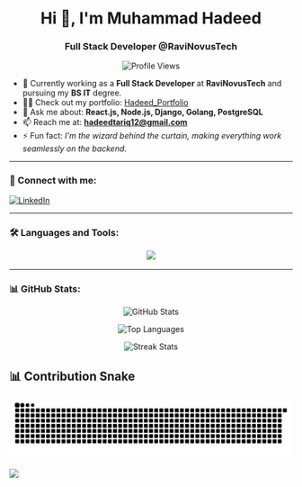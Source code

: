 <h1 align="center">Hi 👋, I'm Muhammad Hadeed</h1>
<h3 align="center">Full Stack Developer @RaviNovusTech️</h3>

<p align="center">
  <img src="https://komarev.com/ghpvc/?username=hadeedtariq&label=Profile%20Views&color=0e75b6&style=flat" alt="Profile Views" />
</p>

- 🌱 Currently working as a **Full Stack Developer** at **RaviNovusTech** and pursuing my **BS IT** degree.
- 👨‍💻 Check out my portfolio: [Hadeed_Portfolio](https://hadeed-portfolio-ochre.vercel.app/)
- 💬 Ask me about: **React.js, Node.js, Django, Golang, PostgreSQL**
- 📫 Reach me at: **hadeedtariq12@gmail.com**
- ⚡ Fun fact: *I'm the wizard behind the curtain, making everything work seamlessly on the backend.*

---

### 🧠 Connect with me:

<p align="left">
  <a href="https://linkedin.com/in/hadeedtariq" target="_blank">
    <img src="https://skillicons.dev/icons?i=linkedin" alt="LinkedIn" />
  </a>
</p>

---

### 🛠️ Languages and Tools:

<p align="center">
  <img src="https://skillicons.dev/icons?i=react,nodejs,express,nestjs,django,postgres,redis,docker,nginx,go" />
</p>

---

### 📊 GitHub Stats:

<p align="center">
  <img src="https://github-readme-stats.vercel.app/api?username=hadeedtariq&show_icons=true&theme=default&hide_border=false" alt="GitHub Stats" />
</p>

<p align="center">
  <img src="https://github-readme-stats.vercel.app/api/top-langs/?username=hadeedtariq&layout=compact&theme=default&hide_border=false" alt="Top Languages" />
</p>

<p align="center">
  <img src="https://github-readme-streak-stats.herokuapp.com/?user=hadeedtariq&theme=default&hide_border=false" alt="Streak Stats" />
</p>



## 📊 Contribution Snake

<p align="center">
  <picture>
    <source media="(prefers-color-scheme: dark)" srcset="https://raw.githubusercontent.com/HadeedTariq/HadeedTariq/output/github-contribution-grid-snake-dark.svg" />
    <source media="(prefers-color-scheme: light)" srcset="https://raw.githubusercontent.com/HadeedTariq/HadeedTariq/output/github-contribution-grid-snake.svg" />
    <img alt="GitHub Contribution Snake" src="https://raw.githubusercontent.com/HadeedTariq/HadeedTariq/output/github-contribution-grid-snake.svg" />
  </picture>
</p>
<img src="https://www.animatedimages.org/data/media/562/animated-line-image-0184.gif" width="1920" />



